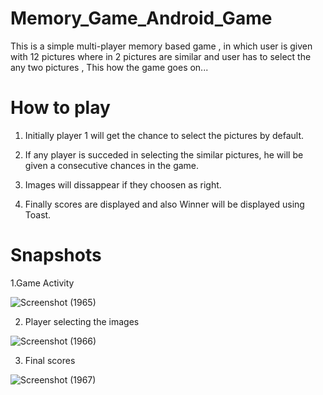 # Memory_Game_Android_Game

This is a simple multi-player memory based game , in which user is given with 12 pictures where in 2 pictures are similar and user has to select the any two pictures ,
This how the game goes on...

# How to play
  1. Initially player 1 will get the chance to select the pictures by default.
  
  2. If any player is succeded in selecting the similar pictures, he will be given a consecutive chances in the game.
  
  3. Images will dissappear if they choosen as right.
  
  4. Finally scores are displayed and also Winner will be displayed using Toast.
  
 # Snapshots
   1.Game Activity
   
   
   ![Screenshot (1965)](https://user-images.githubusercontent.com/58390249/125461870-05009053-2267-438d-aba1-78f1bf74a333.png)
       
   
   2. Player selecting the images


   ![Screenshot (1966)](https://user-images.githubusercontent.com/58390249/125461995-9e28b6f7-4528-4677-9a17-12991f4f5a15.png)

   
   3. Final scores


   ![Screenshot (1967)](https://user-images.githubusercontent.com/58390249/125462102-b0176cd6-a28b-4508-92b5-11686fed8eda.png)
